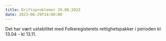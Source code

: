 ```yaml
---
title: Driftsproblemer 29.06.2023
date: 2023-06-29T14:00:00
---
```

Det har vært ustabilitet med Folkeregisterets rettighetspakker i perioden kl 13.04 - kl 13.11.
